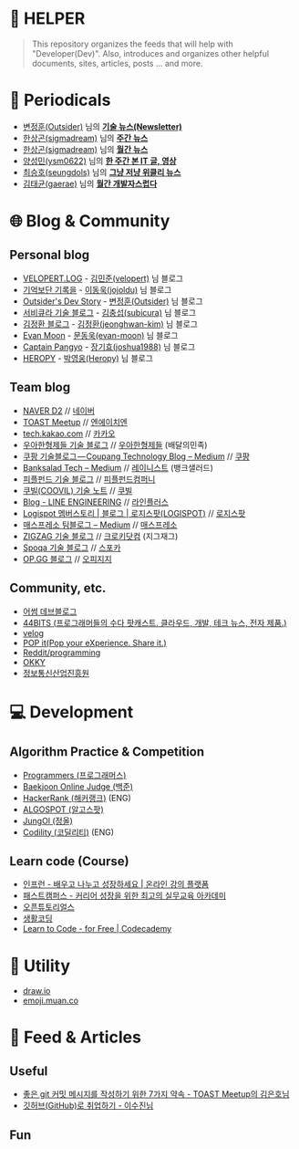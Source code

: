 # :star2: HELPER
> This repository organizes the feeds that will help with "Developer(Dev)". Also, introduces and organizes other helpful documents, sites, articles, posts ... and more.

<!-- developer home link here -->
[김민준(velopert)]: https://github.com/velopert
[김정환(jeonghwan-kim)]: https://github.com/jeonghwan-kim
[김충섭(subicura)]: https://github.com/subicura
[김태균(gaerae)]: https://github.com/gaerae
[변정훈(Outsider)]: https://github.com/outsideris
[양성민(ysm0622)]: https://github.com/ysm0622
[이동욱(jojoldu)]: https://github.com/jojoldu
[최승호(seungdols)]: https://github.com/seungdols
[한상곤(sigmadream)]: http://www.sangkon.com/
[문동욱(evan-moon)]: https://github.com/evan-moon
[장기효(joshua1988)]: https://github.com/joshua1988
[박영웅(Heropy)]: https://github.com/ParkYoungWoong

# :newspaper: Periodicals
- [변정훈(Outsider)][변정훈(Outsider)] 님의 __[기술 뉴스(Newsletter)](https://blog.outsider.ne.kr/category/Newsletter)__
- [한상곤(sigmadream)][한상곤(sigmadream)] 님의 __[주간 뉴스](https://www.sangkon.com/tag/weekly/)__
- [한상곤(sigmadream)][한상곤(sigmadream)] 님의 __[월간 뉴스](https://www.sangkon.com/tag/monthly/)__
- [양성민(ysm0622)][양성민(ysm0622)] 님의 __[한 주간 본 IT 글, 영상](https://velog.io/@chris/series/-%ED%95%9C-%EC%A3%BC%EA%B0%84-%EB%B3%B8-IT-%EA%B8%80-%EC%98%81%EC%83%81)__
- [최승호(seungdols)][최승호(seungdols)] 님의 __[그냥 저냥 위클리 뉴스](https://seungdols.tistory.com/category/%EC%8A%B9%EB%8F%8C%20%EC%93%B0%EB%8B%A4)__
- [김태균(gaerae)][김태균(gaerae)] 님의 __[월간 개발자스럽다](https://blog.gaerae.com/search/label/newsletter)__

# :globe_with_meridians: Blog & Community
## Personal blog
- [VELOPERT.LOG](https://velopert.com/about) - [김민준(velopert)][김민준(velopert)] 님 블로그
- [기억보단 기록을](https://jojoldu.tistory.com/) - [이동욱(jojoldu)][이동욱(jojoldu)] 님 블로그
- [Outsider's Dev Story](https://blog.outsider.ne.kr) - [변정훈(Outsider)][변정훈(Outsider)] 님 블로그
- [서비큐라 기술 블로그](https://subicura.com/) - [김충섭(subicura)][김충섭(subicura)] 님 블로그
- [김정환 블로그](http://jeonghwan-kim.github.io/) - [김정환(jeonghwan-kim)][김정환(jeonghwan-kim)] 님 블로그
- [Evan Moon](https://evan-moon.github.io/) - [문동욱(evan-moon)][문동욱(evan-moon)] 님 블로그
- [Captain Pangyo](https://joshua1988.github.io/) - [장기효(joshua1988)][장기효(joshua1988)] 님 블로그
- [HEROPY](https://heropy.blog/) - [박영웅(Heropy)][박영웅(Heropy)] 님 블로그

## Team blog
- [NAVER D2](https://d2.naver.com/home) // [네이버](https://www.jobplanet.co.kr/companies/42217/info/%EB%84%A4%EC%9D%B4%EB%B2%84)
- [TOAST Meetup](https://meetup.toast.com/) // [엔에이치엔](https://www.jobplanet.co.kr/companies/88463/info/%EC%97%94%EC%97%90%EC%9D%B4%EC%B9%98%EC%97%94)
- [tech.kakao.com](https://tech.kakao.com/) // [카카오](https://www.jobplanet.co.kr/companies/93880/info/%EC%B9%B4%EC%B9%B4%EC%98%A4)
- [우아한형제들 기술 블로그](http://woowabros.github.io/) // [우아한형제들](https://www.jobplanet.co.kr/companies/61420/info/%EB%B0%B0%EB%8B%AC%EC%9D%98%EB%AF%BC%EC%A1%B1) (배달의민족)
- [쿠팡 기술블로그 — Coupang Technology Blog – Medium](https://medium.com/coupang-tech) // [쿠팡](https://www.jobplanet.co.kr/companies/87444/landing/%EC%BF%A0%ED%8C%A1)
- [Banksalad Tech – Medium](https://medium.com/banksalad) // [레이니스트](https://www.jobplanet.co.kr/companies/276354/info/%EB%A0%88%EC%9D%B4%EB%8B%88%EC%8A%A4%ED%8A%B8) (뱅크샐러드)
- [피플펀드 기술 블로그](https://tech.peoplefund.co.kr/) // [피플펀드컴퍼니](https://www.jobplanet.co.kr/companies/334704/info/%ED%94%BC%ED%94%8C%ED%8E%80%EB%93%9C%EC%BB%B4%ED%8D%BC%EB%8B%88)
- [쿠빌(COOVIL) 기술 노트](https://www.coovil.net/technotes/) // [쿠빌](https://www.jobplanet.co.kr/companies/7013/info/%EC%BF%A0%EB%B9%8C)
- [Blog - LINE ENGINEERING](https://engineering.linecorp.com/ko/blog/) // [라인플러스](https://www.jobplanet.co.kr/companies/89255/info/%EB%9D%BC%EC%9D%B8%ED%94%8C%EB%9F%AC%EC%8A%A4)
- [Logispot 멤버스토리 | 블로그 | 로지스팟(LOGISPOT)](https://blog.logi-spot.com/category/logispot-member-stories/) // [로지스팟](https://www.jobplanet.co.kr/companies/326356/info/%EB%A1%9C%EC%A7%80%EC%8A%A4%ED%8C%9F)
- [매스프레소 팀블로그 – Medium](https://medium.com/qandastudy) // [매스프레소](https://www.jobplanet.co.kr/companies/317622/info/%EB%A7%A4%EC%8A%A4%ED%94%84%EB%A0%88%EC%86%8C)
- [ZIGZAG 기술 블로그](https://devblog.croquis.com/ko/) // [크로키닷컴](https://www.jobplanet.co.kr/companies/6881/info/%ED%81%AC%EB%A1%9C%ED%82%A4%EB%8B%B7%EC%BB%B4) (지그재그)
- [Spoqa 기술 블로그](https://spoqa.github.io/) // [스포카](https://www.jobplanet.co.kr/companies/70599/info/%EC%8A%A4%ED%8F%AC%EC%B9%B4)
- [OP.GG 블로그](http://log.op.gg/) // [오피지지](https://www.jobplanet.co.kr/companies/321744/info/%EC%98%A4%ED%94%BC%EC%A7%80%EC%A7%80)

## Community, etc.
- [어썸 데브블로그](https://awesome-devblog.netlify.com/)
- [44BITS (프로그래머들의 수다 팟캐스트. 클라우드, 개발, 테크 뉴스, 전자 제품.)](https://www.44bits.io/ko)
- [velog](https://velog.io/)
- [POP it(Pop your eXperience. Share it.)](https://www.popit.kr/)
- [Reddit/programming](https://www.reddit.com/r/programming/)
- [OKKY](https://okky.kr/)
- [정보통신산업진흥원](https://www.nipa.kr/)

# :computer: Development
## Algorithm Practice & Competition
- [Programmers (프로그래머스)](https://programmers.co.kr/learn)
- [Baekjoon Online Judge (백준)](https://www.acmicpc.net/)
- [HackerRank (해커랭크)](https://www.hackerrank.com/) (ENG)
- [ALGOSPOT (알고스팟)](https://algospot.com/)
- [JungOl (정올)](http://www.jungol.co.kr/)
- [Codility (코딜리티)](https://app.codility.com/programmers/) (ENG)

## Learn code (Course)
- [인프런 - 배우고 나누고 성장하세요 | 온라인 강의 플랫폼](https://www.inflearn.com/)
- [패스트캠퍼스 - 커리어 성장을 위한 최고의 실무교육 아카데미](https://www.fastcampus.co.kr/)
- [오픈튜토리얼스](https://opentutorials.org/)
- [생활코딩](https://opentutorials.org/course/1)
- [Learn to Code - for Free | Codecademy](https://www.codecademy.com/)

# :link: Utility
- [draw.io](https://www.draw.io/)
- [emoji.muan.co](https://emoji.muan.co)

# :scroll: Feed & Articles
## Useful
- [좋은 git 커밋 메시지를 작성하기 위한 7가지 약속 - TOAST Meetup의 김은호님](https://meetup.toast.com/posts/106)
- [깃허브(GitHub)로 취업하기 - 이수진님](https://sujinlee.me/professional-github/)

## Fun